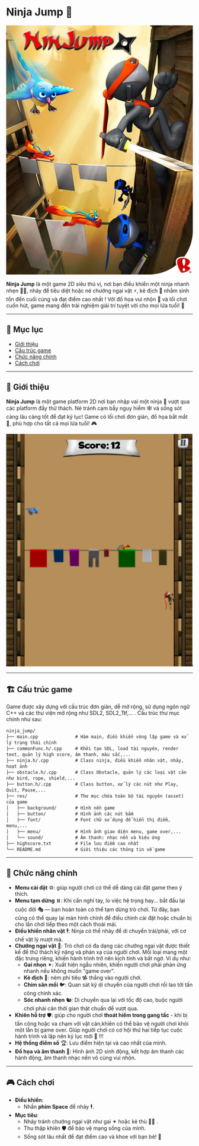 # Ninja Jump 🥷

![Ninja Jump Banner](ninja_jump/res/readme/banner.jpeg)

**Ninja Jump** là một game 2D siêu thú vị, nơi bạn điều khiển một ninja nhanh nhẹn 🏃‍♂️, nhảy để tiêu diệt hoặc né chướng ngại vật ⚡, kẻ địch 🥷 nhằm sinh tồn đến cuối cùng và đạt điểm cao nhất ! Với đồ họa vui nhộn 🌈 và lối chơi cuốn hút, game mang đến trải nghiệm giải trí tuyệt vời cho mọi lứa tuổi! 🌟

---

## 📜 Mục lục

- [Giới thiệu](#giới-thiệu)
- [Cấu trúc game](#cấu-trúc-game)
- [Chức năng chính](#chức-năng-chính)
- [Cách chơi](#cách-chơi)

---

## 🌟 Giới thiệu

**Ninja Jump** là một game platform 2D nơi bạn nhập vai một ninja 🥷 vượt qua các platform đầy thử thách. Né tránh cạm bẫy nguy hiểm 🕸️ và sống sót càng lâu càng tốt để đạt kỷ lục! Game có lối chơi đơn giản, đồ họa bắt mắt 🎨, phù hợp cho tất cả mọi lứa tuổi! 🎮

![Gameplay Screenshot](ninja_jump/res/readme/gameplay.png)

---

## 🏗️ Cấu trúc game

Game được xây dựng với cấu trúc đơn giản, dễ mở rộng, sử dụng ngôn ngữ C++ và các thư viện mở rộng như SDL2, SDL2_Ttf,... . Cấu trúc thư mục chính như sau:

```
ninja_jump/
├── main.cpp              # Hàm main, điều khiển vòng lặp game và xử lý trạng thái chính
├── commonFunc.h/.cpp     # Khởi tạo SDL, load tài nguyên, render text, quản lý high score, âm thanh, màu sắc,...
├── ninja.h/.cpp          # Class ninja, điều khiển nhân vật, nhảy, hoạt ảnh
├── obstacle.h/.cpp       # Class Obstacle, quản lý các loại vật cản như bird, rope, shield,...
├── button.h/.cpp         # Class button, xử lý các nút như Play, Quit, Pause,...
├── res/                  # Thư mục chứa toàn bộ tài nguyên (asset) của game
│   ├── background/       # Hình nền game
│   ├── button/           # Hình ảnh các nút bấm
│   ├── font/             # Font chữ sử dụng để hiển thị điểm, menu,...
│   ├── menu/             # Hình ảnh giao diện menu, game over,...
│   └── sound/            # Âm thanh: nhạc nền và hiệu ứng
├── highscore.txt         # File lưu điểm cao nhất
└── README.md             # Giới thiệu các thông tin về game

```


---

## 🎯 Chức năng chính

- **Menu cài đặt** ⚙️: giúp người chơi có thể dễ dàng cài đặt game theo ý thích.
- **Menu tạm dừng** ⏸️: Khi cần nghỉ tay, lo việc hệ trọng hay... bắt đầu lại cuộc đời 🎭 — bạn hoàn toàn có thể tạm dừng trò chơi. Từ đây, bạn cũng có thể quay lại màn hình chính để điều chỉnh cài đặt hoặc chuẩn bị cho lần chơi tiếp theo một cách thoải mái.
- **Điều khiển nhân vật** 🕴️: Ninja có thể nhảy để di chuyển trái/phải, với cơ chế vật lý mượt mà.
- **Chướng ngại vật** 🚧: Trò chơi có đa dạng các chướng ngại vật được thiết kế để thử thách kỹ năng và phản xạ của người chơi. Mỗi loại mang một đặc trưng riêng, khiến hành trình trở nên kịch tính và bất ngờ. Ví dụ như:
  - **Gai nhọn** ✶: Xuất hiện ngẫu nhiên, khiến người chơi phải phản ứng nhanh nếu không muốn "game over".
  - **Kẻ địch** 🥷: ném phi tiêu 𖣘 thẳng vào người chơi.
  - **Chim săn mồi** 🐦: Quan sát kỹ di chuyển của người chơi rồi lao tới tấn công chính xác.
  - **Sóc nhanh nhẹn** 🐿️: Di chuyển qua lại với tốc độ cao, buộc người chơi phải căn thời gian thật chuẩn để vượt qua.
- **Khiên hỗ trợ** 🛡️: giúp cho người chơi **thoát hiểm trong gang tấc** - khi bị tấn công hoặc va chạm với vật cản,khiên có thể bảo vệ người chơi khỏi một lần bị game over. Giúp người chơi có cơ hội thứ hai tiếp tục cuộc hành trình và lập nên kỷ lục mới 🎯 !!!
- **Hệ thống điểm số** 🏆: Lưu điểm hiện tại và cao nhất của mình.
- **Đồ họa và âm thanh** 🎵: Hình ảnh 2D sinh động, kết hợp âm thanh các hành động, âm thanh nhạc nền vô cùng vui nhộn.

---

## 🎮 Cách chơi

- **Điều khiển**:
  - Nhấn **phím Space** để nhảy 🕴️.
- **Mục tiêu**:
  - Nhảy tránh chướng ngại vật như gai ✶ hoặc kẻ thù 🥷🦊 .
  - Thu thập khiên 🛡️ để bảo vệ mạng sống của mình.
  - Sống sót lâu nhất để đạt điểm cao và khoe với bạn bè! 🏅




